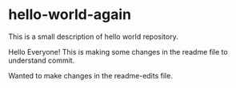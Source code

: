 # hello-world-again
This is a small description of hello world repository.

Hello Everyone!
This is making some changes in the readme file to understand commit.

Wanted to make changes in the readme-edits file.

